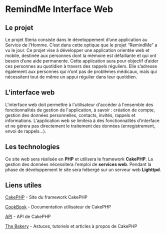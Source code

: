 RemindMe Interface Web
=======

Le projet
----------------
Le projet Steria consiste dans le développement d’une application au Service de l’Homme. C’est dans cette optique que le projet “RemindMe” a vu le jour. Ce projet vise à développer une application orientée web et mobile, destinée aux personnes dont la mémoire est défaillante et qui ont besoin d’une aide permanente. Cette application aura pour objectif d’aider ces personnes au quotidien à travers des rappels réguliers. Elle s’adresse également aux personnes qui n’ont pas de problèmes médicaux, mais qui nécessitent tout de même un appui régulier dans leur quotidien.

L'interface web
----------------
L'interface web doit permettre à l'utilisateur d'accéder à l'ensemble des fonctionnalités de gestion de l'application, à savoir : création de compte, gestion des données personnelles, contacts, invités, rappels et informations. L'application web se limitera à des fonctionnalités d'interface et ne gérera pas directement le traitement des données (enregistrement, envoi de rappels...).

Les technologies
----------------
Ce site web sera réalisée en **PHP** et utilisera le framework **CakePHP**. La gestion des données nécessitera l'emploi de **services web**. Pendant la phase de développement le site sera hébergé sur un serveur web **Lighttpd**.

Liens utiles
----------------

[CakePHP](http://www.cakephp.org) - Site du framework CakePHP

[CookBook](http://book.cakephp.org) - Documentation utilisateur de CakePHP

[API](http://api.cakephp.org) - API de CakePHP

[The Bakery](http://bakery.cakephp.org) - Astuces, tutoriels et articles à propos de CakePHP